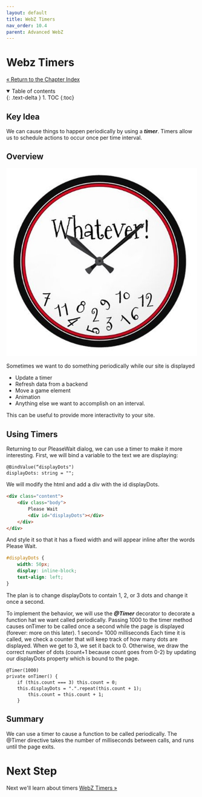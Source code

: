 ```yaml
---
layout: default
title: WebZ Timers
nav_order: 10.4
parent: Advanced WebZ
---
```


# Webz Timers
[&laquo; Return to the Chapter Index](index.md)

<details open markdown="block">
  <summary>
    Table of contents
  </summary>
  {: .text-delta }
1. TOC
{:toc}
</details>

## Key Idea
We can cause things to happen periodically by using a ***timer***.  Timers allow us to schedule actions to occur once per time interval.

## Overview

![](../../assets/images/webz_9.jpg)

Sometimes we want to do something periodically while our site is displayed
* Update a timer
* Refresh data from a backend
* Move a game element
* Animation
* Anything else we want to accomplish on an interval.

This can be useful to provide more interactivity to your site.

## Using Timers
Returning to our PleaseWait dialog, we can use a timer to make it more interesting.
First, we will bind a variable to the text we are displaying:
```
@BindValue(“displayDots")
displayDots: string = "";
```
We will modify the html and add a div with the id displayDots.
```html
<div class="content">
	<div class="body">
		Please Wait
		<div id="displayDots"></div>
	</div>
</div>
```

And style it so that it has a fixed width and will appear inline after the words Please Wait.
```css
#displayDots {
	width: 50px;
	display: inline-block;
	text-align: left;
}
```
The plan is to change displayDots to contain 1, 2, or 3 dots and change it once a second.

To implement the behavior, we will use the ***@Timer*** decorator to decorate a function hat we want called periodically.
Passing 1000 to the timer method causes onTimer to be called once a second while the page is displayed (forever: more on this later). 1 second= 1000 milliseconds
Each time it is called, we check a counter that will keep track of how many dots are displayed.  When we get to 3, we set it back to 0.  Otherwise, we draw the correct number of dots (count+1 because count goes from 0-2) by updating our displayDots property which is bound to the page.
```
@Timer(1000)
private onTimer() {
	if (this.count === 3) this.count = 0;
	this.displayDots = ".".repeat(this.count + 1);
		this.count = this.count + 1;
	}
```

## Summary
We can use a timer to cause a function to be called periodically.  The @Timer directive takes the number of milliseconds between calls, and runs until the page exits.

# Next Step

Next we'll learn about timers  [WebZ Timers &raquo;](../11-Advanced%20Typescript/index.md)